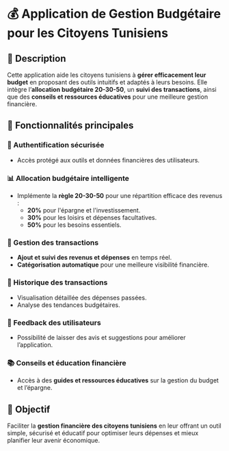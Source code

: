 # 💰 Application de Gestion Budgétaire pour les Citoyens Tunisiens  

## 📌 Description  
Cette application aide les citoyens tunisiens à **gérer efficacement leur budget** en proposant des outils intuitifs et adaptés à leurs besoins. Elle intègre l’**allocation budgétaire 20-30-50**, un **suivi des transactions**, ainsi que des **conseils et ressources éducatives** pour une meilleure gestion financière.  

## 🚀 Fonctionnalités principales  
### 🔐 Authentification sécurisée  
- Accès protégé aux outils et données financières des utilisateurs.  

### 📊 Allocation budgétaire intelligente  
- Implémente la **règle 20-30-50** pour une répartition efficace des revenus :  
  - **20%** pour l'épargne et l'investissement.  
  - **30%** pour les loisirs et dépenses facultatives.  
  - **50%** pour les besoins essentiels.  

### 📝 Gestion des transactions  
- **Ajout et suivi des revenus et dépenses** en temps réel.  
- **Catégorisation automatique** pour une meilleure visibilité financière.  

### 📅 Historique des transactions  
- Visualisation détaillée des dépenses passées.  
- Analyse des tendances budgétaires.  

### 💬 Feedback des utilisateurs  
- Possibilité de laisser des avis et suggestions pour améliorer l’application.  

### 📚 Conseils et éducation financière  
- Accès à des **guides et ressources éducatives** sur la gestion du budget et l’épargne.  

## 🎯 Objectif  
Faciliter la **gestion financière des citoyens tunisiens** en leur offrant un outil simple, sécurisé et éducatif pour optimiser leurs dépenses et mieux planifier leur avenir économique.  
